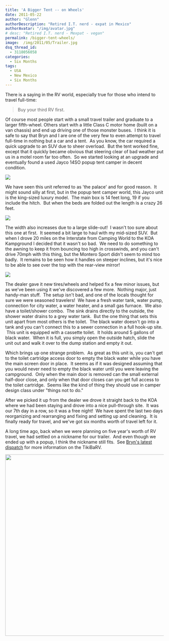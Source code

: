 ```yaml
---
title: 'A Bigger Tent -- on Wheels'
date: 2011-05-22
author: "Glenn"
authorDescription: "Retired I.T. nerd - expat in Mexico"
authorAvatar: "/img/avatar.jpg"
# desc: "Retired I.T. nerd - Mexpat - vegan"
permalink: /bigger-tent-wheels/
image:  /img/2011/05/Trailer.jpg
dsq_thread_id:
  - 3118056058
categories:
  - Six Months
tags:
  - USA
  - New Mexico
  - Six Months
---
```

There is a saying in the RV world, especially true for those who intend to travel full-time:

> Buy your third RV first.

Of course most people start with a small travel trailer and graduate to a larger fifth-wheel. Others start with a little Class C motor home (built on a van chassis) and end up driving one of those monster buses.  I think it is safe to say that Bryn and I are one of the very few to even attempt to travel full-time in nothing but a car and a tent.  As you know, the car required a quick upgrade to an SUV due to sheer overload.  But the tent worked fine, except that it quickly became obvious that steering clear of bad weather put us in a motel room far too often.  So we started looking at an upgrade and eventually found a used Jayco 14SO popup tent camper in decent condition.

![](https://live.staticflickr.com/65535/46976090735_c982b37aa4_h.jpg)

We have seen this unit referred to as 'the palace' and for good reason.  It might sound silly at first, but in the popup tent camper world, this Jayco unit is the king-sized luxury model.  The main box is 14 feet long, 19 if you include the hitch.  But when the beds are folded out the length is a crazy 26 feet.

![](https://live.staticflickr.com/65535/46976088405_2baf21d7e4_h.jpg)

The width also increases due to a large slide-out!  I wasn't too sure about this one at first.  It seemed a bit large to haul with my mid-sized SUV.  But when I drove 20 miles on the Interstate from Camping World to the KOA Kampground I decided that it wasn't so bad.  We need to do something to the awning to keep it from bouncing too high in crosswinds, and you can't drive 70mph with this thing, but the Montero Sport didn't seem to mind too badly.  It remains to be seen how it handles on steeper inclines, but it's nice to be able to see over the top with the rear-view mirror!

![](https://live.staticflickr.com/65535/46976076035_4adf940f15_h.jpg)

The dealer gave it new tires/wheels and helped fix a few minor issues, but as we've been using it we've discovered a few more.  Nothing major, just handy-man stuff.  The setup isn't bad, and one of the locals thought for sure we were seasoned travelers!  We have a fresh water tank, water pump, connection for city water, a water heater, and a small gas furnace.  We also have a toilet/shower combo.  The sink drains directly to the outside, the shower water drains to a grey water tank.  But the one thing that sets this unit apart from most others is the toilet.  The black water doesn't go into a tank and you can't connect this to a sewer connection in a full hook-up site.  This unit is equipped with a cassette toilet.  It holds around 5 gallons of black water.  When it is full, you simply open the outside hatch, slide the unit out and walk it over to the dump station and empty it out.

Which brings up one strange problem.  As great as this unit is, you can't get to the toilet cartridge access door to empty the black water while you have the main screen door in place.  It seems as if it was designed assuming that you would never need to empty the black water until you were leaving the campground.  Only when the main door is removed can the small external half-door close, and only when that door closes can you get full access to the toilet cartridge.  Seems like the kind of thing they should use in camper design class under "things not to do."

After we picked it up from the dealer we drove it straight back to the KOA where we had been staying and drove into a nice pull-through site.  It was our 7th day in a row, so it was a free night!  We have spent the last two days reorganizing and rearranging and fixing and setting up and cleaning.  It is finally ready for travel, and we've got six months worth of travel left for it.

A long time ago, back when we were planning on five year's worth of RV travel, we had settled on a nickname for our trailer.  And even though we ended up with a popup, I think the nickname still fits.  See [Bryn's latest dispatch](/tiki-barv-reality) for more information on the TikiBaRV.

<a data-flickr-embed="true" data-header="true" data-footer="true"  href="https://www.flickr.com/photos/vagabondians/albums/72157705199267832" title="The Camper"><img alt="" src="https://live.staticflickr.com/65535/46976090735_e8e8416160_b.jpg" width="1024" height="576" alt="The Camper"></a><script async src="//embedr.flickr.com/assets/client-code.js" charset="utf-8"></script>
